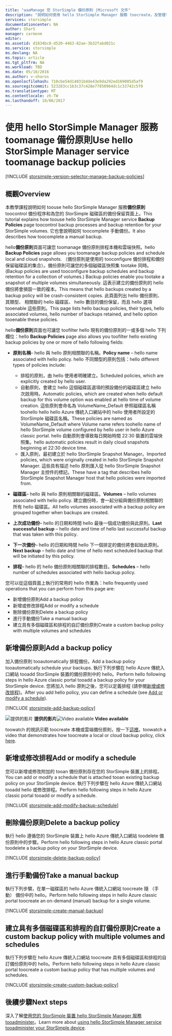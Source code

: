 ```yaml
---
title: "aaaManage 您 StorSimple 備份原則 |Microsoft 文件"
description: "說明如何使用 hello StorSimple Manager 服務 toocreate，及管理手動備份、 備份排程，以及備份保留。"
services: storsimple
documentationcenter: NA
author: SharS
manager: carmonm
editor: 
ms.assetid: d1834bc8-d520-4463-82ae-3b32fabd021c
ms.service: storsimple
ms.devlang: NA
ms.topic: article
ms.tgt_pltfrm: NA
ms.workload: TBD
ms.date: 05/10/2016
ms.author: v-sharos
ms.openlocfilehash: 710cbe54d14031b4de43e9da292ed169085d5af9
ms.sourcegitcommit: 523283cc1b3c37c428e77850964dc1c33742c5f0
ms.translationtype: MT
ms.contentlocale: zh-TW
ms.lasthandoff: 10/06/2017
---
```

# <a name="use-hello-storsimple-manager-service-toomanage-backup-policies"></a><span data-ttu-id="7879d-103">使用 hello StorSimple Manager 服務 toomanage 備份原則</span><span class="sxs-lookup"><span data-stu-id="7879d-103">Use hello StorSimple Manager service toomanage backup policies</span></span>
[!INCLUDE [storsimple-version-selector-manage-backup-policies](../../includes/storsimple-version-selector-manage-backup-policies.md)]

## <a name="overview"></a><span data-ttu-id="7879d-104">概觀</span><span class="sxs-lookup"><span data-stu-id="7879d-104">Overview</span></span>
<span data-ttu-id="7879d-105">本教學課程說明如何 toouse hello StorSimple Manager 服務**備份原則**toocontrol 備份程序和為您的 StorSimple 磁碟區的備份保留頁面上。</span><span class="sxs-lookup"><span data-stu-id="7879d-105">This tutorial explains how toouse hello StorSimple Manager service **Backup Policies** page toocontrol backup processes and backup retention for your StorSimple volumes.</span></span> <span data-ttu-id="7879d-106">它也會說明如何 toocomplete 手動備份。</span><span class="sxs-lookup"><span data-stu-id="7879d-106">It also describes how toocomplete a manual backup.</span></span>

<span data-ttu-id="7879d-107">hello**備份原則**頁面可讓您 toomanage 備份原則排程本機和雲端快照。</span><span class="sxs-lookup"><span data-stu-id="7879d-107">hello **Backup Policies** page allows you toomanage backup policies and schedule local and cloud snapshots.</span></span> <span data-ttu-id="7879d-108">（備份原則是使用的 tooconfigure 備份排程和備份保留磁碟區的集合）。備份原則可讓您的多個磁碟區快照集 tootake 同時。</span><span class="sxs-lookup"><span data-stu-id="7879d-108">(Backup policies are used tooconfigure backup schedules and backup retention for a collection of volumes.) Backup policies enable you tootake a snapshot of multiple volumes simultaneously.</span></span> <span data-ttu-id="7879d-109">這表示建立的備份原則的 hello 備份將會損毀一致的複本。</span><span class="sxs-lookup"><span data-stu-id="7879d-109">This means that hello backups created by a backup policy will be crash-consistent copies.</span></span> <span data-ttu-id="7879d-110">此頁面列出 hello 備份原則、 其類型、 相關聯的 hello 磁碟區、 hello 數目的備份保留，而且 hello 選項 tooenable 這些原則。</span><span class="sxs-lookup"><span data-stu-id="7879d-110">This page lists hello backup policies, their types, hello associated volumes, hello number of backups retained, and hello option tooenable these policies.</span></span>

<span data-ttu-id="7879d-111">hello**備份原則**頁面也可讓您 toofilter hello 現有的備份原則的一或多個 hello 下列欄位：</span><span class="sxs-lookup"><span data-stu-id="7879d-111">hello **Backup Policies** page also allows you toofilter hello existing backup policies by one or more of hello following fields:</span></span>

* <span data-ttu-id="7879d-112">**原則名稱**– hello 與 hello 原則相關聯的名稱。</span><span class="sxs-lookup"><span data-stu-id="7879d-112">**Policy name** – hello name associated with hello policy.</span></span> <span data-ttu-id="7879d-113">hello 不同類型的原則包括：</span><span class="sxs-lookup"><span data-stu-id="7879d-113">hello different types of policies include:</span></span>
  
  * <span data-ttu-id="7879d-114">排程的原則，由 hello 使用者明確建立。</span><span class="sxs-lookup"><span data-stu-id="7879d-114">Scheduled policies, which are explicitly created by hello user.</span></span>
  * <span data-ttu-id="7879d-115">自動原則，會建立 hello 這個磁碟區選項的預設備份的磁碟區建立 hello 次啟用時。</span><span class="sxs-lookup"><span data-stu-id="7879d-115">Automatic policies, which are created when hello default backup for this volume option was enabled at hello time of volume creation.</span></span> <span data-ttu-id="7879d-116">這些原則會命名為 VolumeName_Default 參照磁碟區名稱 toohello hello hello Azure 傳統入口網站中的 hello 使用者所設定的 StorSimple 磁碟區名稱。</span><span class="sxs-lookup"><span data-stu-id="7879d-116">These policies are named as VolumeName_Default where Volume name refers toohello name of hello StorSimple volume configured by hello user in hello Azure classic portal.</span></span> <span data-ttu-id="7879d-117">hello 自動原則會導致每日開始時間 22:30 裝置的雲端快照集。</span><span class="sxs-lookup"><span data-stu-id="7879d-117">hello automatic policies result in daily cloud snapshots beginning at 22:30 device time.</span></span>
  * <span data-ttu-id="7879d-118">匯入原則，最初建立於 hello StorSimple Snapshot Manager。</span><span class="sxs-lookup"><span data-stu-id="7879d-118">Imported policies, which were originally created in hello StorSimple Snapshot Manager.</span></span> <span data-ttu-id="7879d-119">這些具有描述 hello 原則匯入從 hello StorSimple Snapshot Manager 主控件的標記。</span><span class="sxs-lookup"><span data-stu-id="7879d-119">These have a tag that describes hello StorSimple Snapshot Manager host that hello policies were imported from.</span></span>
* <span data-ttu-id="7879d-120">**磁碟區**– hello 與 hello 原則相關聯的磁碟區。</span><span class="sxs-lookup"><span data-stu-id="7879d-120">**Volumes** – hello volumes associated with hello policy.</span></span> <span data-ttu-id="7879d-121">建立備份時，會一起分組與備份原則相關聯的所有 hello 磁碟區。</span><span class="sxs-lookup"><span data-stu-id="7879d-121">All hello volumes associated with a backup policy are grouped together when backups are created.</span></span>
* <span data-ttu-id="7879d-122">**上次成功備份**– hello 的日期和時間 hello 最後一個成功備份與此原則。</span><span class="sxs-lookup"><span data-stu-id="7879d-122">**Last successful backup** – hello date and time of hello last successful backup that was taken with this policy.</span></span>
* <span data-ttu-id="7879d-123">**下一次備份**– hello 的日期和時間 hello 下一個排定的備份將會起始此原則。</span><span class="sxs-lookup"><span data-stu-id="7879d-123">**Next backup** – hello date and time of hello next scheduled backup that will be initiated by this policy.</span></span>
* <span data-ttu-id="7879d-124">**排程**– hello 的 hello 備份原則相關聯的排程數目。</span><span class="sxs-lookup"><span data-stu-id="7879d-124">**Schedules** – hello number of schedules associated with hello backup policy.</span></span>

<span data-ttu-id="7879d-125">您可以從這個頁面上執行的常用的 hello 作業為：</span><span class="sxs-lookup"><span data-stu-id="7879d-125">hello frequently used operations that you can perform from this page are:</span></span>

* <span data-ttu-id="7879d-126">新增備份原則</span><span class="sxs-lookup"><span data-stu-id="7879d-126">Add a backup policy</span></span> 
* <span data-ttu-id="7879d-127">新增或修改排程</span><span class="sxs-lookup"><span data-stu-id="7879d-127">Add or modify a schedule</span></span> 
* <span data-ttu-id="7879d-128">刪除備份原則</span><span class="sxs-lookup"><span data-stu-id="7879d-128">Delete a backup policy</span></span> 
* <span data-ttu-id="7879d-129">進行手動備份</span><span class="sxs-lookup"><span data-stu-id="7879d-129">Take a manual backup</span></span> 
* <span data-ttu-id="7879d-130">建立具有多個磁碟區和排程的自訂備份原則</span><span class="sxs-lookup"><span data-stu-id="7879d-130">Create a custom backup policy with multiple volumes and schedules</span></span> 

## <a name="add-a-backup-policy"></a><span data-ttu-id="7879d-131">新增備份原則</span><span class="sxs-lookup"><span data-stu-id="7879d-131">Add a backup policy</span></span>
<span data-ttu-id="7879d-132">加入備份原則 tooautomatically 排程備份。</span><span class="sxs-lookup"><span data-stu-id="7879d-132">Add a backup policy tooautomatically schedule your backups.</span></span> <span data-ttu-id="7879d-133">執行下列步驟在 hello Azure 傳統入口網站 tooadd StorSimple 裝置的備份原則中的 hello。</span><span class="sxs-lookup"><span data-stu-id="7879d-133">Perform hello following steps in hello Azure classic portal tooadd a backup policy for your StorSimple device.</span></span> <span data-ttu-id="7879d-134">您將加入 hello 原則之後，您可以定義排程 (請參閱[新增或修改排程](#add-or-modify-a-schedule))。</span><span class="sxs-lookup"><span data-stu-id="7879d-134">After you add hello policy, you can define a schedule (see [Add or modify a schedule](#add-or-modify-a-schedule)).</span></span>

[!INCLUDE [storsimple-add-backup-policy](../../includes/storsimple-add-backup-policy.md)]

<span data-ttu-id="7879d-135">![提供的影片](./media/storsimple-manage-backup-policies/Video_icon.png) **提供的影片**</span><span class="sxs-lookup"><span data-stu-id="7879d-135">![Video available](./media/storsimple-manage-backup-policies/Video_icon.png) **Video available**</span></span>

<span data-ttu-id="7879d-136">toowatch 的視訊示範 toocreate 本機或雲端備份原則，按一下[這裡](https://azure.microsoft.com/documentation/videos/create-storsimple-backup-policies/)。</span><span class="sxs-lookup"><span data-stu-id="7879d-136">toowatch a video that demonstrates how toocreate a local or cloud backup policy, click [here](https://azure.microsoft.com/documentation/videos/create-storsimple-backup-policies/).</span></span>

## <a name="add-or-modify-a-schedule"></a><span data-ttu-id="7879d-137">新增或修改排程</span><span class="sxs-lookup"><span data-stu-id="7879d-137">Add or modify a schedule</span></span>
<span data-ttu-id="7879d-138">您可以新增或修改附加的 tooan 備份原則存在您的 StorSimple 裝置上的排程。</span><span class="sxs-lookup"><span data-stu-id="7879d-138">You can add or modify a schedule that is attached tooan existing backup policy on your StorSimple device.</span></span> <span data-ttu-id="7879d-139">執行下列步驟在 hello Azure 傳統入口網站 tooadd hello 或修改排程。</span><span class="sxs-lookup"><span data-stu-id="7879d-139">Perform hello following steps in hello Azure classic portal tooadd or modify a schedule.</span></span>

[!INCLUDE [storsimple-add-modify-backup-schedule](../../includes/storsimple-add-modify-backup-schedule.md)]

## <a name="delete-a-backup-policy"></a><span data-ttu-id="7879d-140">刪除備份原則</span><span class="sxs-lookup"><span data-stu-id="7879d-140">Delete a backup policy</span></span>
<span data-ttu-id="7879d-141">執行 hello 遵循您的 StorSimple 裝置上 hello Azure 傳統入口網站 toodelete 備份原則中的步驟。</span><span class="sxs-lookup"><span data-stu-id="7879d-141">Perform hello following steps in hello Azure classic portal toodelete a backup policy on your StorSimple device.</span></span>

[!INCLUDE [storsimple-delete-backup-policy](../../includes/storsimple-delete-backup-policy.md)]

## <a name="take-a-manual-backup"></a><span data-ttu-id="7879d-142">進行手動備份</span><span class="sxs-lookup"><span data-stu-id="7879d-142">Take a manual backup</span></span>
<span data-ttu-id="7879d-143">執行下列步驟，在單一磁碟區的 hello Azure 傳統入口網站 toocreate 隨 （手動） 備份中的 hello。</span><span class="sxs-lookup"><span data-stu-id="7879d-143">Perform hello following steps in hello Azure classic portal toocreate an on-demand (manual) backup for a single volume.</span></span>

[!INCLUDE [storsimple-create-manual-backup](../../includes/storsimple-create-manual-backup.md)]

## <a name="create-a-custom-backup-policy-with-multiple-volumes-and-schedules"></a><span data-ttu-id="7879d-144">建立具有多個磁碟區和排程的自訂備份原則</span><span class="sxs-lookup"><span data-stu-id="7879d-144">Create a custom backup policy with multiple volumes and schedules</span></span>
<span data-ttu-id="7879d-145">執行下列步驟在 hello Azure 傳統入口網站 toocreate 具有多個磁碟區和排程的自訂備份原則中的 hello。</span><span class="sxs-lookup"><span data-stu-id="7879d-145">Perform hello following steps in hello Azure classic portal toocreate a custom backup policy that has multiple volumes and schedules.</span></span>

[!INCLUDE [storsimple-create-custom-backup-policy](../../includes/storsimple-create-custom-backup-policy.md)]

## <a name="next-steps"></a><span data-ttu-id="7879d-146">後續步驟</span><span class="sxs-lookup"><span data-stu-id="7879d-146">Next steps</span></span>
<span data-ttu-id="7879d-147">深入了解[使用您的 StorSimple 裝置 hello StorSimple Manager 服務 tooadminister](storsimple-manager-service-administration.md)。</span><span class="sxs-lookup"><span data-stu-id="7879d-147">Learn more about [using hello StorSimple Manager service tooadminister your StorSimple device](storsimple-manager-service-administration.md).</span></span>

